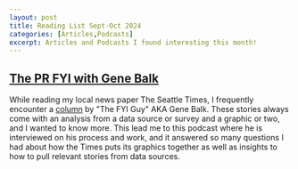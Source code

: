 ```yaml
---
layout: post
title: Reading List Sept-Oct 2024
categories: [Articles,Podcasts]
excerpt: Articles and Podcasts I found interesting this month!
---
```


## [The PR FYI with Gene Balk](https://www.weearnmedia.com/episodes/gene-balk)

While reading my local news paper The Seattle Times, I frequently encounter a [column](https://www.seattletimes.com/author/gene-balk-fyi-guy/) by "The FYI Guy" AKA Gene Balk. These stories always come with an analysis from a data source or survey and a graphic or two, and I wanted to know more. This lead me to this podcast where he is interviewed on his process and work, and it answered so many questions I had about how the Times puts its graphics together as well as insights to how to pull relevant stories from data sources.
